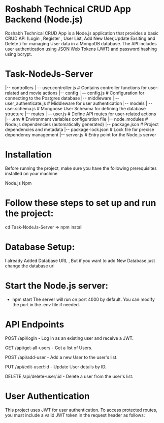 # Roshabh Technical CRUD App Backend (Node.js)
Roshabh Technical CRUD App is a Node.js application that provides a basic CRUD API (Login , Register , User List, Add New User,Update Exsiting and Delete ) for managing User data in a MongoDB database. The API includes user authentication using JSON Web Tokens (JWT) and password hashing using bcrypt.
# Task-NodeJs-Server
|-- controllers
|   -- user.controller.js     # Contains controller functions for user-related and movie actions
|-- config
|   -- config.js              # Configuration for connecting to the Postgres database
|-- middleware
|   -- user_authenticate.js   # Middleware for user authentication
|-- models
|   -- user.schema.js         # Mongoose User Scheama for defining the database structure
|-- routes
|   -- user.js                # Define API routes for user-related actions
|-- .env                      # Environment variables configuration file
|-- node_modules              # Node.js dependencies (automatically generated)
|-- package.json              # Project dependencies and metadata
|-- package-lock.json         # Lock file for precise dependency management
|-- server.js                 # Entry point for the Node.js server


# Installation
Before running the project, make sure you have the following prerequisites installed on your machine:

Node.js
Npm

# Follow these steps to set up and run the project:
cd Task-NodeJs-Server
=> npm install

# Database Setup:
I already Added Database URL , But if you want to add New Database just change the database url


# Start the Node.js server:
- npm start
The server will run on port 4000 by default. You can modify the port in the .env file if needed.

# API Endpoints

POST /api/login - Log in as an existing user and receive a JWT.

GET /api/get-all-users - Get a list of Users.

POST /api/add-user - Add a new User to the user's list.

PUT /api/edit-user/:id - Update User details by ID.

DELETE /api/delete-user/:id - Delete a user from the user's list.

# User Authentication
This project uses JWT for user authentication. To access protected routes, you must include a valid JWT token in the request header as follows:

